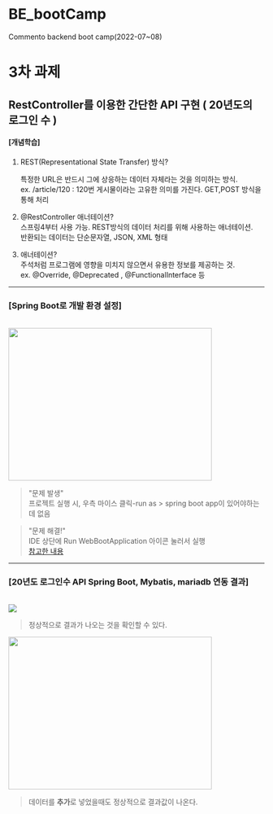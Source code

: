 # BE_bootCamp
 Commento  backend boot camp(2022-07~08)

# 3차 과제
## RestController를 이용한 간단한 API 구현 ( 20년도의 로그인 수 )

#### [개념학습]

1. REST(Representational State Transfer) 방식?  

   특정한 URL은 반드시 그에 상응하는 데이터 자체라는 것을 의미하는 방식.  
   ex. /article/120 : 120번 게시물이라는 고유한 의미를 가진다. GET,POST 방식을 통해 처리 
   
2. @RestController 애너테이션?<br>
    스프링4부터 사용 가능. REST방식의 데이터 처리를 위해 사용하는 애너테이션.<br>
    반환되는 데이터는 단순문자열, JSON, XML 형태<br>

3. 애너테이션?<br>
   주석처럼 프로그램에 영향을 미치지 않으면서 유용한 정보를 제공하는 것.<br>
   ex. @Override, @Deprecated , @FunctionalInterface 등<br>

-------
### [Spring Boot로 개발 환경 설정]<br>
<br>
<img src="https://user-images.githubusercontent.com/71398979/182037863-b39df4ee-1142-4f1a-8ed7-a39e9305c7a9.png" width="400" height="300" />

> "문제 발생" <br>
   프로젝트 실행 시, 우측 마이스 클릭-run as > spring boot app이 있어야하는 데 없음<br>

> "문제 해결!" <br>
   IDE 상단에 Run WebBootApplication 아이콘 눌러서 실행 <br>
   [참고한 내용](https://www.geeksforgeeks.org/how-to-run-your-first-spring-boot-application-in-eclipse-ide/)<br>

-------
### [20년도 로그인수 API Spring Boot, Mybatis, mariadb 연동 결과]<br> 
<br>
<img src="https://user-images.githubusercontent.com/71398979/182038760-2ba7322c-06d6-4c0b-bbbf-4ce42840c080.png">

> 정상적으로 결과가 나오는 것을 확인할 수 있다.

<img src="https://user-images.githubusercontent.com/71398979/182038778-129b4981-52fb-4802-8f3d-8981a7af1658.png" width="400" height="300" />

> 데이터를 **추가**로 넣었을때도 정상적으로 결과값이 나온다.
<br> 
